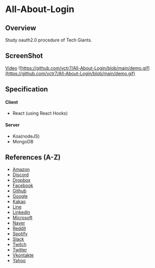 # All-About-Login

## Overview
Study oauth2.0 procedure of Tech Giants.


## ScreenShot
[Video](https://drive.google.com/drive/folders/1Ds4tlK26BO79-hSgq-YZHTfQK9Y2jaIG?usp=sharing)
![https://github.com/vctr7/All-About-Login/blob/main/demo.gif](https://github.com/vctr7/All-About-Login/blob/main/demo.gif)

## Specification
#### Client
- React (using React Hooks)
#### Server
- Koa(nodeJS)
- MongoDB


## References (A-Z)
- [Amazon](https://developer.amazon.com/docs/login-with-amazon/web-docs.html)
- [Discord](https://discord.com/developers/docs/topics/oauth2)
- [Dropbox](https://www.dropbox.com/lp/developers/reference/oauth-guide)
- [Facebook](https://developers.facebook.com/docs/facebook-login/web)
- [Github](https://docs.github.com/en/developers/apps/building-oauth-apps)
- [Google](https://developers.google.com/identity/protocols/oauth2)
- [Kakao](https://developers.kakao.com/docs/latest/en/getting-started/sdk-js)
- [Line](https://developers.line.biz/en/docs/line-login/integrate-line-login/#login-flow)
- [Linkedin](https://docs.microsoft.com/en-us/linkedin/consumer/integrations/self-serve/sign-in-with-linkedin?context=linkedin/consumer/context)
- [Microsoft](https://docs.microsoft.com/ko-kr/azure/active-directory/develop/v2-oauth2-auth-code-flow)
- [Naver](https://developers.naver.com/docs/login/web/#2--javascript%EB%A1%9C-%EB%84%A4%EC%9D%B4%EB%B2%84-%EC%95%84%EC%9D%B4%EB%94%94%EB%A1%9C-%EB%A1%9C%EA%B7%B8%EC%9D%B8-%EC%A0%81%EC%9A%A9%ED%95%98%EA%B8%B0)
- [Reddit](https://github.com/reddit-archive/reddit/wiki/OAuth2)
- [Spotify](https://developer.spotify.com/documentation/general/guides/authorization-guide/)
- [Slack](https://api.slack.com/authentication/oauth-v2)
- [Twitch](https://dev.twitch.tv/docs/authentication/getting-tokens-oauth)
- [Twitter](https://developer.twitter.com/en/docs/authentication/overview)
- [Vkontakte](https://vk.com/dev/authcode_flow_user)
- [Yahoo](https://developer.yahoo.com/oauth2/guide/)

